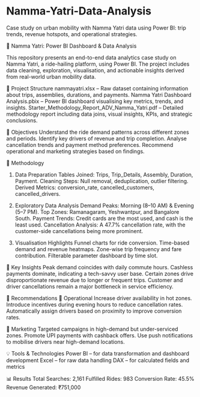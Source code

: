 # Namma-Yatri-Data-Analysis
Case study on urban mobility with Namma Yatri data using Power BI: trip trends, revenue hotspots, and operational strategies.


🚕 Namma Yatri: Power BI Dashboard & Data Analysis

This repository presents an end-to-end data analytics case study on Namma Yatri, a ride-hailing platform, using Power BI. The project includes data cleaning, exploration, visualisation, and actionable insights derived from real-world urban mobility data.

📁 Project Structure
nammayatri.xlsx – Raw dataset containing information about trips, assemblies, durations, and payments.
Namma Yatri Dashboard Analysis.pbix – Power BI dashboard visualising key metrics, trends, and insights.
Starter_Methodology_Report_ADV_Namma_Yatri.pdf – Detailed methodology report including data joins, visual insights, KPIs, and strategic conclusions.

🎯 Objectives
Understand the ride demand patterns across different zones and periods.
Identify key drivers of revenue and trip completion.
Analyse cancellation trends and payment method preferences.
Recommend operational and marketing strategies based on findings.

🧩 Methodology
1. Data Preparation
Tables Joined: Trips, Trip_Details, Assembly, Duration, Payment.
Cleaning Steps: Null removal, deduplication, outlier filtering.
Derived Metrics: conversion_rate, cancelled_customers, cancelled_drivers.

2. Exploratory Data Analysis
Demand Peaks: Morning (8–10 AM) & Evening (5–7 PM).
Top Zones: Ramanagaram, Yeshwantpur, and Bangalore South.
Payment Trends: Credit cards are the most used, and cash is the least used.
Cancellation Analysis: A 47.7% cancellation rate, with the customer-side cancellations being more prominent.

3. Visualisation Highlights
Funnel charts for ride conversion.
Time-based demand and revenue heatmaps.
Zone-wise trip frequency and fare contribution.
Filterable parameter dashboard by time slot.

📌 Key Insights
Peak demand coincides with daily commute hours.
Cashless payments dominate, indicating a tech-savvy user base.
Certain zones drive disproportionate revenue due to longer or frequent trips.
Customer and driver cancellations remain a major bottleneck in service efficiency.

🧠 Recommendations
🔧 Operational
Increase driver availability in hot zones.
Introduce incentives during evening hours to reduce cancellation rates.
Automatically assign drivers based on proximity to improve conversion rates.

📢 Marketing
Targeted campaigns in high-demand but under-serviced zones.
Promote UPI payments with cashback offers.
Use push notifications to mobilise drivers near high-demand locations.

💡 Tools & Technologies
Power BI – for data transformation and dashboard development
Excel – for raw data handling
DAX – for calculated fields and metrics

📊 Results
Total Searches: 2,161
Fulfilled Rides: 983
Conversion Rate: 45.5%
Revenue Generated: ₹751,000


